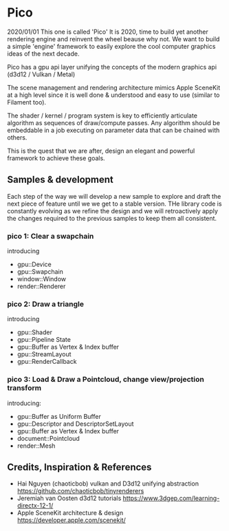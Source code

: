 # Pico
2020/01/01 This one is called 'Pico'
It is 2020, time to build yet another rendering engine and reinvent the wheel beause why not. We want to build a simple 'engine' framework to easily explore the cool computer graphics ideas of the next decade.

Pico has a gpu api layer unifying the concepts of the modern graphics api (d3d12 / Vulkan / Metal)

The scene management and rendering architecture mimics Apple SceneKit at a high level since it is well done & understood and easy to use (similar to Filament too).

The shader / kernel / program system is key to efficiently articulate algorithm as sequences of draw/compute passes. 
Any algorithm should be embeddable in a job executing on parameter data that can be chained with others.

This is the quest that we are after, design an elegant and powerful framework to achieve these goals.

## Samples & development
Each step of the way we will develop a new sample to explore and draft the next piece of feature until we we get to a stable version. THe library code is constantly evolving as we refine the design and we will retroactively apply the changes required to the previous samples to keep them all consistent.

###  pico 1: Clear a swapchain
introducing
- gpu::Device
- gpu::Swapchain
- window::Window
- render::Renderer

###  pico 2: Draw a triangle
introducing
- gpu::Shader
- gpu::Pipeline State 
- gpu::Buffer as Vertex & Index buffer
- gpu::StreamLayout
- gpu::RenderCallback

###  pico 3: Load & Draw a Pointcloud, change view/projection transform
introducing:
- gpu::Buffer as Uniform Buffer
- gpu::Descriptor and DescriptorSetLayout
- gpu::Buffer as Vertex & Index buffer
- document::Pointcloud
- render::Mesh

## Credits, Inspiration & References
- Hai Nguyen (chaoticbob) vulkan and D3d12 unifying abstraction https://github.com/chaoticbob/tinyrenderers
- Jeremiah van Oosten d3d12 tutorials https://www.3dgep.com/learning-directx-12-1/
- Apple SceneKit architecture & design https://developer.apple.com/scenekit/



